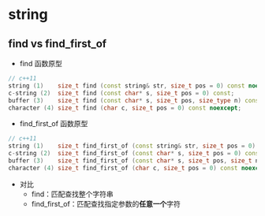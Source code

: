 # string

## find vs find_first_of

- find 函数原型

```cpp
// c++11
string (1)    size_t find (const string& str, size_t pos = 0) const noexcept;
c-string (2)  size_t find (const char* s, size_t pos = 0) const;
buffer (3)    size_t find (const char* s, size_t pos, size_type n) const;
character (4) size_t find (char c, size_t pos = 0) const noexcept;
```

- find_first_of 函数原型

```cpp
// c++11
string (1)    size_t find_first_of (const string& str, size_t pos = 0) const noexcept;
c-string (2)  size_t find_first_of (const char* s, size_t pos = 0) const;
buffer (3)    size_t find_first_of (const char* s, size_t pos, size_t n) const;
character (4) size_t find_first_of (char c, size_t pos = 0) const noexcept;
```

- 对比
  - find：匹配查找整个字符串
  - find_first_of：匹配查找指定参数的**任意一个**字符